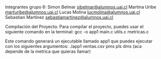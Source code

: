 Integrantes grupo 6:
Simon Belmar  sibelmar@alumnos.uai.cl
Martina Uribe marturibe@alumnos.uai.cl
Lucas Molina  lucmolina@alumnos.uai.cl
Sebastian Martinez  sebastiamartinez@alumnos.uai.cl

Compilación del Proyecto:
Para compilar el proyecto, puedes usar el siguiente comando en la terminal:
gcc -o app1 main.c utils.c metricas.c

Este comando generará un ejecutable llamado app1 que puedes ejecutar con los siguientes argumentos:
./app1 ventas.csv pms pls dms (aca depende de la metrica que quieras llamar)